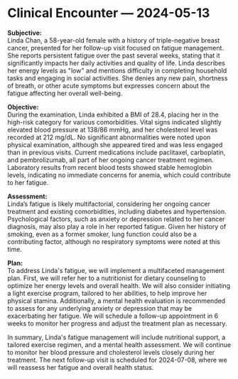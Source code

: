 # Clinical Encounter — 2024-05-13

**Subjective:**  
Linda Chan, a 58-year-old female with a history of triple-negative breast cancer, presented for her follow-up visit focused on fatigue management. She reports persistent fatigue over the past several weeks, stating that it significantly impacts her daily activities and quality of life. Linda describes her energy levels as "low" and mentions difficulty in completing household tasks and engaging in social activities. She denies any new pain, shortness of breath, or other acute symptoms but expresses concern about the fatigue affecting her overall well-being. 

**Objective:**  
During the examination, Linda exhibited a BMI of 28.4, placing her in the high-risk category for various comorbidities. Vital signs indicated slightly elevated blood pressure at 138/86 mmHg, and her cholesterol level was recorded at 212 mg/dL. No significant abnormalities were noted upon physical examination, although she appeared tired and was less engaged than in previous visits. Current medications include paclitaxel, carboplatin, and pembrolizumab, all part of her ongoing cancer treatment regimen. Laboratory results from recent blood tests showed stable hemoglobin levels, indicating no immediate concerns for anemia, which could contribute to her fatigue.

**Assessment:**  
Linda’s fatigue is likely multifactorial, considering her ongoing cancer treatment and existing comorbidities, including diabetes and hypertension. Psychological factors, such as anxiety or depression related to her cancer diagnosis, may also play a role in her reported fatigue. Given her history of smoking, even as a former smoker, lung function could also be a contributing factor, although no respiratory symptoms were noted at this time.

**Plan:**  
To address Linda's fatigue, we will implement a multifaceted management plan. First, we will refer her to a nutritionist for dietary counseling to optimize her energy levels and overall health. We will also consider initiating a light exercise program, tailored to her abilities, to help improve her physical stamina. Additionally, a mental health evaluation is recommended to assess for any underlying anxiety or depression that may be exacerbating her fatigue. We will schedule a follow-up appointment in 6 weeks to monitor her progress and adjust the treatment plan as necessary.

In summary, Linda's fatigue management will include nutritional support, a tailored exercise regimen, and a mental health assessment. We will continue to monitor her blood pressure and cholesterol levels closely during her treatment. The next follow-up visit is scheduled for 2024-07-08, where we will reassess her fatigue and overall health status.

